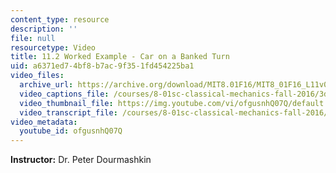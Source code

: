 ```yaml
---
content_type: resource
description: ''
file: null
resourcetype: Video
title: 11.2 Worked Example - Car on a Banked Turn
uid: a6371ed7-4bf8-b7ac-9f35-1fd454225ba1
video_files:
  archive_url: https://archive.org/download/MIT8.01F16/MIT8_01F16_L11v02_360p.mp4
  video_captions_file: /courses/8-01sc-classical-mechanics-fall-2016/3d528a2a4df8586580daa270098818f8_ofgusnhQ07Q.vtt
  video_thumbnail_file: https://img.youtube.com/vi/ofgusnhQ07Q/default.jpg
  video_transcript_file: /courses/8-01sc-classical-mechanics-fall-2016/d9124bda94b4d7790f8d52f098d9c285_ofgusnhQ07Q.pdf
video_metadata:
  youtube_id: ofgusnhQ07Q
---
```


**Instructor:** Dr. Peter Dourmashkin